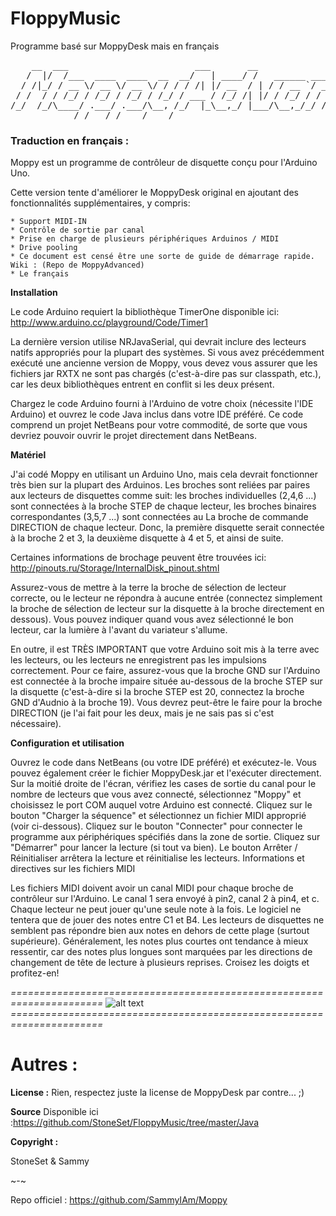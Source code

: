 # FloppyMusic
Programme basé sur MoppyDesk mais en français
<pre>
    __  ___                        ___       __                                __
   /  |/  /___  ____  ____  __  __/   | ____/ /   ______ _____  ________  ____/ /
  / /|_/ / __ \/ __ \/ __ \/ / / / /| |/ __  / | / / __ `/ __ \/ ___/ _ \/ __  / 
 / /  / / /_/ / /_/ / /_/ / /_/ / ___ / /_/ /| |/ / /_/ / / / / /__/  __/ /_/ /  
/_/  /_/\____/ .___/ .___/\__, /_/  |_\__,_/ |___/\__,_/_/ /_/\___/\___/\__,_/   
            /_/   /_/    /____/                                                   v2 </pre>
            
            
            
            
            
### **Traduction en français :**

Moppy est un programme de contrôleur de disquette conçu pour l'Arduino Uno.

Cette version tente d'améliorer le MoppyDesk original en ajoutant des fonctionnalités supplémentaires, y compris:

    * Support MIDI-IN
    * Contrôle de sortie par canal
    * Prise en charge de plusieurs périphériques Arduinos / MIDI
    * Drive pooling
    * Ce document est censé être une sorte de guide de démarrage rapide. Wiki : (Repo de MoppyAdvanced)
    * Le français

__Installation__

Le code Arduino requiert la bibliothèque TimerOne disponible ici: http://www.arduino.cc/playground/Code/Timer1

La dernière version utilise NRJavaSerial, qui devrait inclure des lecteurs natifs appropriés pour la plupart des systèmes. Si vous avez précédemment exécuté une ancienne version de Moppy, vous devez vous assurer que les fichiers jar RXTX ne sont pas chargés (c'est-à-dire pas sur classpath, etc.), car les deux bibliothèques entrent en conflit si les deux présent.

Chargez le code Arduino fourni à l'Arduino de votre choix (nécessite l'IDE Arduino) et ouvrez le code Java inclus dans votre IDE préféré. Ce code comprend un projet NetBeans pour votre commodité, de sorte que vous devriez pouvoir ouvrir le projet directement dans NetBeans.

__Matériel__

J'ai codé Moppy en utilisant un Arduino Uno, mais cela devrait fonctionner très bien sur la plupart des Arduinos. Les broches sont reliées par paires aux lecteurs de disquettes comme suit: les broches individuelles (2,4,6 ...) sont connectées à la broche STEP de chaque lecteur, les broches binaires correspondantes (3,5,7 ...) sont connectées au La broche de commande DIRECTION de chaque lecteur. Donc, la première disquette serait connectée à la broche 2 et 3, la deuxième disquette à 4 et 5, et ainsi de suite.

Certaines informations de brochage peuvent être trouvées ici: http://pinouts.ru/Storage/InternalDisk_pinout.shtml

Assurez-vous de mettre à la terre la broche de sélection de lecteur correcte, ou le lecteur ne répondra à aucune entrée (connectez simplement la broche de sélection de lecteur sur la disquette à la broche directement en dessous). Vous pouvez indiquer quand vous avez sélectionné le bon lecteur, car la lumière à l'avant du variateur s'allume.

En outre, il est TRÈS IMPORTANT que votre Arduino soit mis à la terre avec les lecteurs, ou les lecteurs ne enregistrent pas les impulsions correctement. Pour ce faire, assurez-vous que la broche GND sur l'Arduino est connectée à la broche impaire située au-dessous de la broche STEP sur la disquette (c'est-à-dire si la broche STEP est 20, connectez la broche GND d'Audnio à la broche 19). Vous devrez peut-être le faire pour la broche DIRECTION (je l'ai fait pour les deux, mais je ne sais pas si c'est nécessaire).

__Configuration et utilisation__

Ouvrez le code dans NetBeans (ou votre IDE préféré) et exécutez-le. Vous pouvez également créer le fichier MoppyDesk.jar et l'exécuter directement.
Sur la moitié droite de l'écran, vérifiez les cases de sortie du canal pour le nombre de lecteurs que vous avez connecté, sélectionnez "Moppy" et choisissez le port COM auquel votre Arduino est connecté.
Cliquez sur le bouton "Charger la séquence" et sélectionnez un fichier MIDI approprié (voir ci-dessous).
Cliquez sur le bouton "Connecter" pour connecter le programme aux périphériques spécifiés dans la zone de sortie.
Cliquez sur "Démarrer" pour lancer la lecture (si tout va bien).
Le bouton Arrêter / Réinitialiser arrêtera la lecture et réinitialise les lecteurs.
Informations et directives sur les fichiers MIDI

Les fichiers MIDI doivent avoir un canal MIDI pour chaque broche de contrôleur sur l'Arduino. Le canal 1 sera envoyé à pin2, canal 2 à pin4, et c.
Chaque lecteur ne peut jouer qu'une seule note à la fois.
Le logiciel ne tentera que de jouer des notes entre C1 et B4. Les lecteurs de disquettes ne semblent pas répondre bien aux notes en dehors de cette plage (surtout supérieure).
Généralement, les notes plus courtes ont tendance à mieux ressentir, car des notes plus longues sont marquées par les directions de changement de tête de lecture à plusieurs reprises.
Croisez les doigts et profitez-en!

*======================================================================*
![alt text](https://stoneset.fr/images/floppymusicprogramm.jpg "Screenshot du programme")
*======================================================================*
# **Autres :**

__License :__
Rien, respectez juste la license de MoppyDesk par contre... ;)

__Source__
Disponible ici :https://github.com/StoneSet/FloppyMusic/tree/master/Java

__Copyright :__

StoneSet & Sammy

~-~

Repo officiel : https://github.com/SammyIAm/Moppy
